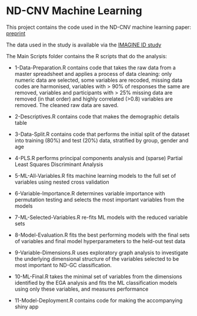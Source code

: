 # ND-CNV Machine Learning

This project contains the code used in the ND-CNV machine learning paper: [preprint](https://www.medrxiv.org/content/10.1101/2022.12.16.22283581v1)

The data used in the study is available via the [IMAGINE ID study](https://imagine-id.org/healthcare-professionals/)

The Main Scripts folder contains the R scripts that do the analysis:

* 1-Data-Preparation.R contains code that takes the raw data from a master spreadsheet and applies a process of data cleaning: only numeric data are selected, some variables are recoded, missing data codes are harmonised, variables with > 90% of responses the same are removed, variables and participants with > 25% missing data are removed (in that order) and highly correlated (>0.8) variables are removed. The cleaned raw data are saved.

* 2-Descriptives.R contains code that makes the demographic details table

* 3-Data-Split.R contains code that performs the initial split of the dataset into training (80%) and test (20%) data, stratified by group, gender and age

* 4-PLS.R performs principal components analysis and (sparse) Partial Least Squares Discriminant Analysis

* 5-ML-All-Variables.R fits machine learning models to the full set of variables using nested cross validation

* 6-Variable-Importance.R determines variable importance with permutation testing and selects the most important variables from the models 

* 7-ML-Selected-Variables.R re-fits ML models with the reduced variable sets

* 8-Model-Evaluation.R fits the best performing models with the final sets of variables and final model hyperparameters to the held-out test data

* 9-Variable-Dimensions.R uses exploratory graph analysis to investigate the underlying dimensional structure of the variables selected to be most important to ND-GC classification.

* 10-ML-Final.R takes the minimal set of variables from the dimensions identified by the EGA analysis and fits the ML classification models using only these variables, and measures performance

* 11-Model-Deployment.R contains code for making the accompanying shiny app
